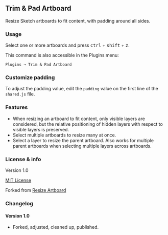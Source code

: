 ## Trim & Pad Artboard

Resize Sketch artboards to fit content, with padding around all sides.

### Usage

Select one or more artboards and press <kbd>ctrl</kbd> + <kbd>shift</kbd> + <kbd>z</kbd>.

This command is also accessible in the Plugins menu:

    Plugins → Trim & Pad Artboard

### Customize padding

To adjust the padding value, edit the `padding` value on the first line of the `shared.js` file.

### Features

- When resizing an artboard to fit content, only visible layers are considered, but the relative positioning of hidden layers with respect to visible layers is preserved.
- Select multiple artboards to resize many at once.
- Select a layer to resize the parent artboard. Also works for multiple parent artboards when selecting multiple layers across artboards.

### License & info

Version 1.0

[MIT License](https://opensource.org/licenses/MIT)

Forked from [Resize Artboard](https://github.com/zhifengkoh/resize_artboard)

### Changelog

#### Version 1.0

- Forked, adjusted, cleaned up, published.